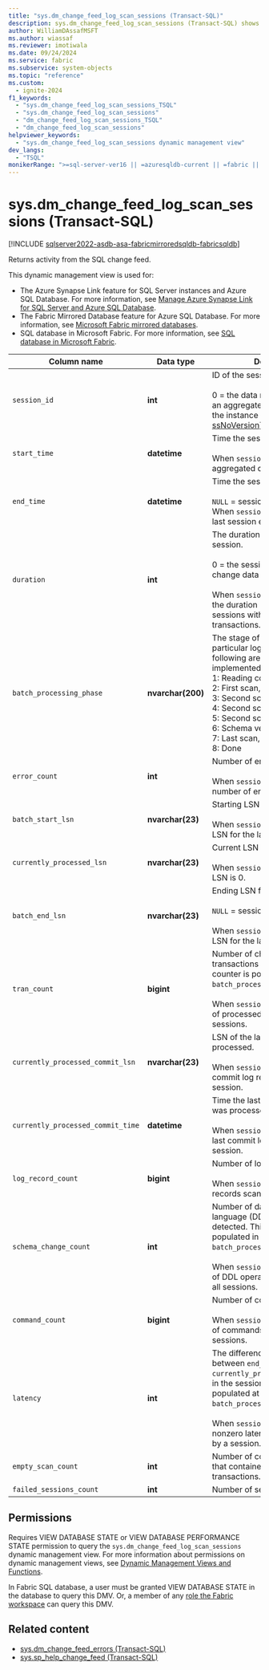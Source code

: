 ```yaml
---
title: "sys.dm_change_feed_log_scan_sessions (Transact-SQL)"
description: sys.dm_change_feed_log_scan_sessions (Transact-SQL) shows activity for the Azure Synapse Link or Fabric Mirrored Database feature.
author: WilliamDAssafMSFT
ms.author: wiassaf
ms.reviewer: imotiwala
ms.date: 09/24/2024
ms.service: fabric
ms.subservice: system-objects
ms.topic: "reference"
ms.custom:
  - ignite-2024
f1_keywords:
  - "sys.dm_change_feed_log_scan_sessions_TSQL"
  - "sys.dm_change_feed_log_scan_sessions"
  - "dm_change_feed_log_scan_sessions_TSQL"
  - "dm_change_feed_log_scan_sessions"
helpviewer_keywords:
  - "sys.dm_change_feed_log_scan_sessions dynamic management view"
dev_langs:
  - "TSQL"
monikerRange: ">=sql-server-ver16 || =azuresqldb-current || =fabric || =azure-sqldw-latest"
---
```

# sys.dm_change_feed_log_scan_sessions (Transact-SQL)

[!INCLUDE [sqlserver2022-asdb-asa-fabricmirroredsqldb-fabricsqldb](../../includes/applies-to-version/sqlserver2022-asdb-asa-fabricmirroredsqldb-fabricsqldb.md)]

Returns activity from the SQL change feed.

This dynamic management view is used for:

- The Azure Synapse Link feature for SQL Server instances and Azure SQL Database. For more information, see [Manage Azure Synapse Link for SQL Server and Azure SQL Database](../../sql-server/synapse-link/synapse-link-sql-server-change-feed-manage.md).
- The Fabric Mirrored Database feature for Azure SQL Database. For more information, see [Microsoft Fabric mirrored databases](/fabric/database/mirrored-database/overview).
- SQL database in Microsoft Fabric. For more information, see [SQL database in Microsoft Fabric](/fabric/database/sql/overview).

  
|Column name|Data type|Description|  
|-----------------|---------------|-----------------|  
| `session_id` |**int**| ID of the session.<br /><br /> 0 = the data returned in this row is an aggregate of all sessions since the instance of [!INCLUDE [ssNoVersion](../../includes/ssnoversion-md.md)] was last started. |
| `start_time` |**datetime**| Time the session began.<br /><br /> When `session_id` = 0, the time aggregated data collection began. |
| `end_time` |**datetime**|Time the session ended.<br /><br /> `NULL` = session is active.<br /> When `session_id` = 0, the time the last session ended.|
| `duration` |**int**|The duration (in seconds) of the session.<br /><br /> 0 = the session does not contain change data capture transactions.<br /><br /> When `session_id` = 0, the sum of the duration (in seconds) of all sessions with change feed transactions.|
| `batch_processing_phase` |**nvarchar(200)**| The stage of scan reached in a particular log scan session. The following are the currently implemented phases:<br />1: Reading configuration<br />2: First scan, building hash table<br />3: Second scan<br />4: Second scan<br />5: Second scan<br />6: Schema versioning<br />7: Last scan, publish and commit.<br />8: Done|
| `error_count` |**int**|Number of errors encountered.<br /><br /> When `session_id` = 0, the total number of errors in all sessions. |
| `batch_start_lsn` |**nvarchar(23)**|Starting LSN for the session.<br /><br /> When `session_id` = 0, the starting LSN for the last session. |
| `currently_processed_lsn` |**nvarchar(23)**|Current LSN being scanned.<br /><br /> When `session_id` = 0, the current LSN is 0.|
| `batch_end_lsn` |**nvarchar(23)**|Ending LSN for the session.<br /><br /> `NULL` = session is active.<br /><br />When `session_id` = 0, the ending LSN for the last session.|
| `tran_count` |**bigint**|Number of change data capture transactions processed. This counter is populated in `batch_processing_phase` 2.<br /><br /> When `session_id` = 0, the number of processed transactions in all sessions. |
| `currently_processed_commit_lsn` |**nvarchar(23)**|LSN of the last commit log record processed.<br /><br /> When `session_id` = 0, the last commit log record LSN for any session.|
| `currently_processed_commit_time` |**datetime**|Time the last commit log record was processed.<br /><br /> When `session_id` = 0, the time the last commit log record for any session.|
| `log_record_count` | **bigint**|Number of log records scanned.<br /><br /> When `session_id` = 0, number of records scanned for all sessions.|
| `schema_change_count` |**int**|Number of data definition language (DDL) operations detected. This counter is populated in `batch_processing_phase` 6.<br /><br /> When `session_id` = 0, the number of DDL operations processed in all sessions.|
| `command_count` |**bigint**|Number of commands processed.<br /><br /> When `session_id` = 0, the number of commands processed in all sessions.|
| `latency` | **int**|The difference, in seconds, between `end_time` and `currently_processed_commit_time`, in the session. This counter is populated at the end of `batch_processing_phase` 7.<br /><br /> When `session_id` = 0, the last nonzero latency value recorded by a session.|
| `empty_scan_count` |**int**|Number of consecutive sessions that contained no captured transactions.|
| `failed_sessions_count` |**int**|Number of sessions that failed.|

## Permissions

Requires VIEW DATABASE STATE or VIEW DATABASE PERFORMANCE STATE permission to query the `sys.dm_change_feed_log_scan_sessions` dynamic management view. For more information about permissions on dynamic management views, see [Dynamic Management Views and Functions](system-dynamic-management-views.md).

In Fabric SQL database, a user must be granted VIEW DATABASE STATE in the database to query this DMV. Or, a member of any [role the Fabric workspace](/fabric/get-started/roles-workspaces) can query this DMV.

## Related content

- [sys.dm_change_feed_errors (Transact-SQL)](sys-dm-change-feed-errors.md)
- [sys.sp_help_change_feed (Transact-SQL)](../system-stored-procedures/sp-help-change-feed.md)
